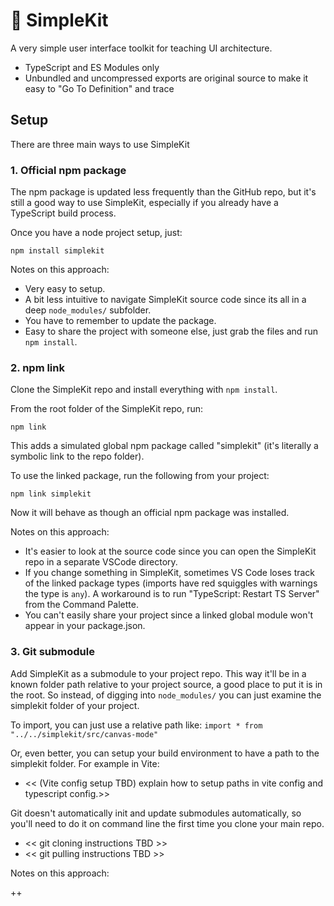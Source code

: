 # 🧰 SimpleKit

A very simple user interface toolkit for teaching UI architecture.

- TypeScript and ES Modules only
- Unbundled and uncompressed exports are original source to make it easy to "Go To Definition" and trace

## Setup

There are three main ways to use SimpleKit

### 1. Official npm package

The npm package is updated less frequently than the GitHub repo, but it's still a good way to use SimpleKit, especially if you already have a TypeScript build process.

Once you have a node project setup, just:

`npm install simplekit`

Notes on this approach:

- Very easy to setup.
- A bit less intuitive to navigate SimpleKit source code since its all in a deep `node_modules/` subfolder.
- You have to remember to update the package.
- Easy to share the project with someone else, just grab the files and run `npm install`.

### 2. npm link

Clone the SimpleKit repo and install everything with `npm install`.

From the root folder of the SimpleKit repo, run:

`npm link`

This adds a simulated global npm package called "simplekit" (it's literally a symbolic link to the repo folder).

To use the linked package, run the following from your project:

`npm link simplekit`

Now it will behave as though an official npm package was installed.

Notes on this approach:

- It's easier to look at the source code since you can open the SimpleKit repo in a separate VSCode directory.
- If you change something in SimpleKit, sometimes VS Code loses track of the linked package types (imports have red squiggles with warnings the type is `any`). A workaround is to run "TypeScript: Restart TS Server" from the Command Palette.
- You can't easily share your project since a linked global module won't appear in your package.json.

### 3. Git submodule

Add SimpleKit as a submodule to your project repo. This way it'll be in a known folder path relative to your project source, a good place to put it is in the root. So instead, of digging into `node_modules/` you can just examine the simplekit folder of your project.

To import, you can just use a relative path like:
`import * from "../../simplekit/src/canvas-mode"`

Or, even better, you can setup your build environment to have a path to the simplekit folder. For example in Vite:

- << (Vite config setup TBD) explain how to setup paths in vite config and typescript config.>>

Git doesn't automatically init and update submodules automatically, so you'll need to do it on command line the first time you clone your main repo.

- << git cloning instructions TBD >>
- << git pulling instructions TBD >>

Notes on this approach:

++
